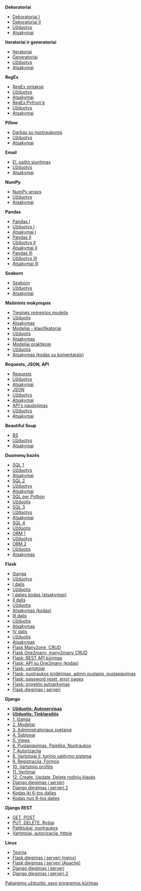 **Dekoratoriai**

* [Dekoratoriai I](https://github.com/robotautas/kursas/wiki/Dekoratoriai-I)
* [Dekoratoriai II](https://github.com/robotautas/kursas/wiki/Dekoratoriai-II)
* [Užduotys](https://github.com/robotautas/kursas/wiki/Dekoratoriai---u%C5%BEduotys)
* [Atsakymai](https://github.com/robotautas/kursas/wiki/Dekoratoriai---atsakymai)

**Iteratoriai ir generatoriai**

* [Iteratoriai](https://github.com/robotautas/kursas/wiki/Iteratoriai)
* [Generatoriai](https://github.com/robotautas/kursas/wiki/Generatoriai)
* [Užduotys](https://github.com/robotautas/kursas/wiki/Generatoriai--u%C5%BEduotys)
* [Atsakymai](https://github.com/robotautas/kursas/wiki/Generatoriai---atsakymai)

**RegEx**

* [RegEx sintaksė](https://github.com/robotautas/kursas/wiki/Regex-I)
* [Užduotys](https://github.com/robotautas/kursas/wiki/Regex-I-u%C5%BEduotys)
* [Atsakymai](https://github.com/robotautas/kursas/wiki/Regex-I-atsakymai)
* [RegEx Python'e](https://github.com/robotautas/kursas/wiki/Regex-II)
* [Užduotys](https://github.com/robotautas/kursas/wiki/Regex-II-u%C5%BEduotys)
* [Atsakymai](https://github.com/robotautas/kursas/wiki/Regex-II-atsakymai)

**Pillow**
* [Darbas su nuotraukomis](https://github.com/robotautas/kursas/wiki/Pillow)
* [Užduotys](https://github.com/robotautas/kursas/wiki/Pillow-u%C5%BEduotys)
* [Atsakymai](https://github.com/robotautas/kursas/wiki/Pillow-atsakymai)

**Email**
* [El. pašto siuntimas](https://github.com/robotautas/kursas/wiki/Email)
* [Užduotys](https://github.com/robotautas/kursas/wiki/Email-u%C5%BEduotys)
* [Atsakymai](https://github.com/robotautas/kursas/wiki/Email-atsakymai)

**NumPy**

* [NumPy arrays](https://github.com/robotautas/kursas/blob/master/NumPy/numpy.ipynb)
* [Užduotys](https://github.com/robotautas/kursas/blob/master/NumPy/Uzduotys.ipynb)
* [Atsakymai](https://github.com/robotautas/kursas/blob/master/NumPy/Atsakymai.ipynb)

**Pandas**
* [Pandas I](https://github.com/robotautas/kursas/blob/master/Pandas/Pandas%201.ipynb)
* [Užduotys I](https://github.com/robotautas/kursas/blob/master/Pandas/pandas_uzduotys1.ipynb)
* [Atsakymai I](https://github.com/robotautas/kursas/blob/master/Pandas/pandas_atsakymai1.ipynb)
* [Pandas II](https://github.com/robotautas/kursas/blob/master/Pandas/Pandas_2.ipynb)
* [Užduotys II](https://github.com/robotautas/kursas/blob/master/Pandas/Pandas_uzduotys2.ipynb)
* [Atsakymai II](https://github.com/robotautas/kursas/blob/master/Pandas/Pandas_atsakymai_2.ipynb)
* [Pandas III](https://github.com/robotautas/kursas/blob/master/Pandas/Pandas_3.ipynb)
* [Užduotys III](https://github.com/robotautas/kursas/blob/master/Pandas/Pandas_uzduotys3.ipynb)
* [Atsakymai III](https://github.com/robotautas/kursas/blob/master/Pandas/Pandas_atsakymai3.ipynb)

**Seaborn**
* [Seaborn](https://github.com/robotautas/kursas/blob/master/Seaborn/Seaborn.ipynb)
* [Užduotys](https://github.com/robotautas/kursas/blob/master/Seaborn/seaborn_uzduotys.ipynb)
* [Atsakymai](https://github.com/robotautas/kursas/blob/master/Seaborn/seaborn_atsakymai.ipynb)

**Mašininis mokymąsis**
* [Tiesinės regresijos modelis](https://github.com/robotautas/kursas/blob/master/Machine%20Learning/linear_regression.ipynb)
* [Užduotis](https://github.com/robotautas/kursas/blob/master/Machine%20Learning/linear_regression__uzduotis.ipynb)
* [Atsakymas](https://github.com/robotautas/kursas/blob/master/Machine%20Learning/linear_regression_atsakymas.ipynb)
* [Modeliai - klasifikatoriai](https://github.com/robotautas/kursas/blob/master/Machine%20Learning/logistical_regression.ipynb)
* [Užduotis](https://github.com/robotautas/kursas/blob/master/Machine%20Learning/klasifikatoriai_uzduotis.ipynb)
* [Atsakymas](https://github.com/robotautas/kursas/blob/master/Machine%20Learning/klasifikatoriai_atsakymas.ipynb)
* [Modeliai praktikoje](https://github.com/robotautas/kursas/blob/master/Machine%20Learning/modelio_naudojimas.ipynb)
* [Užduotis](https://github.com/robotautas/kursas/wiki/ML-Praktikoje-U%C5%BEduotis)
* [Atsakymas (kodas su komentarais)](https://github.com/robotautas/kursas/tree/master/Machine%20Learning/ML_flask)

**Requests, JSON, API**

* [Requests](https://github.com/robotautas/kursas/wiki/Requests)
* [Užduotys](https://github.com/robotautas/kursas/wiki/Requests-u%C5%BEduotys)
* [Atsakymai](https://github.com/robotautas/kursas/wiki/Requests-atsakymai)
* [JSON](https://github.com/robotautas/kursas/wiki/JSON)
* [Užduotys](https://github.com/robotautas/kursas/wiki/JSON-U%C5%BEduotys)
* [Atsakymai](https://github.com/robotautas/kursas/wiki/JSON-Atsakymai)
* [API's naudojimas](https://github.com/robotautas/kursas/wiki/API's)
* [Užduotys](https://github.com/robotautas/kursas/wiki/API's-u%C5%BEduotys)
* [Atsakymai](https://github.com/robotautas/kursas/wiki/API's-atsakymai)

**Beautiful Soup**

* [BS](https://github.com/robotautas/kursas/wiki/Beautiful-Soup)
* [Užduotys](https://github.com/robotautas/kursas/wiki/Beautiful-Soup-U%C5%BEduotys)
* [Atsakymai](https://github.com/robotautas/kursas/wiki/Beautiful-Soup-Atsakymai)

**Duomenų bazės**

* [SQL 1](https://github.com/robotautas/kursas/blob/master/DB/db1/db1.md)
* [Užduotys](https://github.com/DonatasNoreika/Python-pamokos/wiki/SQL-1-u%C5%BEduotys)
* [Atsakymai](https://github.com/DonatasNoreika/Python-pamokos/wiki/SQL-1-atsakymai)
* [SQL 2](https://github.com/robotautas/kursas/blob/master/DB/db2/db2.md)
* [Užduotys](https://github.com/DonatasNoreika/Python-pamokos/wiki/SQL-2-u%C5%BEduotys)
* [Atsakymai](https://github.com/DonatasNoreika/Python-pamokos/wiki/SQL-2-atsakymai)
* [SQL per Python](https://github.com/robotautas/kursas/blob/master/DB/db_python/db.md)
* [Užduotis](https://github.com/robotautas/kursas/wiki/DB-Python-u%C5%BEduotys)
* [SQL 3](https://github.com/robotautas/kursas/blob/master/DB/db3/db3.md)
* [Užduotys](https://github.com/DonatasNoreika/Python-pamokos/wiki/SQL-3-u%C5%BEduotys)
* [Atsakymai](https://github.com/DonatasNoreika/Python-pamokos/wiki/SQL-3-atsakymai)
* [SQL 4](https://github.com/robotautas/kursas/blob/master/DB/db4/db4.md)
* [Užduotis](https://github.com/robotautas/kursas/blob/master/DB/db4/uzduotis.md)
* [ORM 1](https://github.com/DonatasNoreika/python1lygis/wiki/Duomen%C5%B3-baz%C4%97s-2)
* [Užduotys](https://github.com/robotautas/kursas/wiki/DB-u%C5%BEduotis-su-ma%C5%A1inom,-SQLAlchemy)
* [ORM 2](https://github.com/DonatasNoreika/Python-pamokos/wiki/ORM-(sqlalchemy)-II-dalis)
* [Užduotis](https://github.com/robotautas/kursas/wiki/ORM-2-u%C5%BEduotis)
* [Atsakymas](https://github.com/robotautas/kursas/tree/master/DB/uzduotis_ORM2)

**Flask**

* [Įžanga](https://github.com/robotautas/kursas/wiki/Flask----%C4%AF%C5%BEanga)
* [Užduotys](https://github.com/robotautas/kursas/wiki/Flask---%C4%AF%C5%BEanga---u%C5%BEduotys)
* [I dalis](https://github.com/robotautas/kursas/wiki/Flask-1-dalis)
* [Užduotis](https://github.com/robotautas/kursas/blob/master/Flask/MDs/1%20dalis/1uzduotis.md)
* [I dalies kodas (atsakymas)](https://github.com/robotautas/kursas/tree/master/Flask/Code/1%20dalis)
* [II dalis](https://github.com/robotautas/kursas/wiki/Flask-2-dalis)
* [Užduotis](https://github.com/robotautas/kursas/wiki/Flask-2-U%C5%BEduotis)
* [Atsakymas (kodas)](https://github.com/robotautas/kursas/tree/master/Flask/Flask%202%20dalis/MDs/uzduotis)
* [III dalis](https://github.com/robotautas/kursas/wiki/Flask-3-dalis)
* [Užduotis](https://github.com/robotautas/kursas/wiki/Flask-3-U%C5%BEduotis)
* [Atsakymas](https://github.com/robotautas/kursas/tree/master/Flask/Flask_3_uzduotis)
* [IV dalis](https://github.com/robotautas/kursas/wiki/Flask-4-dalis)
* [Užduotis]()
* [Atsakymas]()
* [Flask Many2one, CRUD](https://github.com/DonatasNoreika/Python-pamokos/wiki/Flask-DB-ry%C5%A1iai-%E2%80%93-Many-to-one)
* [Flask One2many, many2many CRUD](https://github.com/DonatasNoreika/Python-pamokos/wiki/Flask-DB-ry%C5%A1iai-%E2%80%93-One-to-many,-Many-to-many)
* [Flask: REST API kūrimas](https://github.com/DonatasNoreika/Python-pamokos/wiki/REST-API-k%C5%ABrimas)
* [Flask: API su One2many (kodas)](https://github.com/robotautas/kursas/tree/master/flask_API_o2m)
* [Flask: vartotojai](https://github.com/DonatasNoreika/Python-pamokos/wiki/Flask:--vartotoj%C5%B3-registravimas-ir-prisijungimas)
* [Flask: nuotraukos pridėjimas, admin puslapis, puslapiavimas](https://github.com/DonatasNoreika/Python-pamokos/wiki/Flask:-nuotraukos-prid%C4%97jimas,-admin-puslapis,-puslapiavimas)
* [Flask: password reset, error pages](https://github.com/DonatasNoreika/Python-pamokos/wiki/Flask:-slapta%C5%BEod%C5%BEio-keitimas,-error-puslapiai)
* [Flask: projekto sutvarkymas](https://github.com/DonatasNoreika/Python-pamokos/wiki/Projekto-sutvarkymas,-naudojant-paketus)
* [Flask diegimas į serverį](https://github.com/robotautas/kursas/wiki/Flask-diegimas-%C4%AF-server%C4%AF)


**Django**

* [**Užduotis: Autoservisas**](https://github.com/robotautas/kursas/wiki/Django-u%C5%BEduotis:-Autoservisas)
* [**Užduotis: Tinklaraštis**](https://github.com/robotautas/kursas/wiki/U%C5%BEduotis:-tinklara%C5%A1tis)
* [1. Įžanga](https://github.com/robotautas/kursas/blob/master/Django/MDs1/django1.md)
* [2. Modeliai](https://github.com/robotautas/kursas/blob/master/Django/MDs2/django2.md)
* [3. Administratoriaus svetainė](https://github.com/robotautas/kursas/blob/master/Django/MDs3/django3.md)
* [4. Šablonai](https://github.com/robotautas/kursas/blob/master/Django/MDs4/django4.md)
* [5. Views](https://github.com/robotautas/kursas/blob/master/Django/MDs5/django5.md)
* [6. Puslapiavimas, Paieška, Nuotraukos](https://github.com/robotautas/kursas/blob/master/Django/MDs6/django6.md)
* [7. Autorizacija](https://github.com/robotautas/kursas/blob/master/Django/MDs7/django7.md)
* [8. Vartotojai II, turinio valdymo sistema](https://github.com/robotautas/kursas/blob/master/Django/MDs8/django8.md)
* [9. Registracija, Formos](https://github.com/robotautas/kursas/blob/master/Django/MDs9/django9.md)
* [10. Vartotojo profilis](https://github.com/robotautas/kursas/wiki/Django:-Vartotojo-profilio-puslapis)
* [11. Vertimai](https://github.com/robotautas/kursas/wiki/Django:-vertimai)
* [12. Create, Update, Delete rodinių klasės](https://github.com/robotautas/kursas/wiki/Django:-Create,-Update,-Delete-rodini%C5%B3-klas%C4%97s)
* [Django diegimas į serverį](https://github.com/robotautas/kursas/blob/master/Django/MDs10/django10.md)
* [Django diegimas į serverį 2](https://github.com/robotautas/kursas/wiki/Django-diegimas-%C4%AF-server%C4%AF-2)
* [Kodas iki 6-tos dalies](https://github.com/robotautas/kursas/tree/master/Django/Code/mysite)
* [Kodas nuo 6-tos dalies](https://github.com/robotautas/kursas/tree/master/Django/Code_nuo_6/mysite)

**Django REST**

* [GET, POST](https://github.com/robotautas/kursas/blob/master/Django_REST/1dalis/1_dalis.md)
* [PUT, DELETE, Ryšiai](https://github.com/robotautas/kursas/blob/master/Django_REST/2dalis/2dalis.md)
* [Patiktukai, nuotraukos](https://github.com/robotautas/kursas/blob/master/Django_REST/3dalis/3dalis.md)
* [Vartotojai, autorizacija, httpie](https://github.com/robotautas/kursas/blob/master/Django_REST/4dalis/4dalis.md)

**Linux**
* [Teorija](https://github.com/robotautas/kursas/blob/master/linux_terminalas/linux1.md)
* [Flask diegimas į serverį (nginx)](https://github.com/robotautas/kursas/wiki/Flask-diegimas-%C4%AF-server%C4%AF)
* [Flask diegimas į serverį (Apache)](https://github.com/robotautas/kursas/blob/master/Flask/flask_deploy_mod_wsgi.md)
* [Django diegimas į serverį](https://github.com/robotautas/kursas/blob/master/Django/MDs10/django10.md)
* [Django diegimas į serverį 2](https://github.com/robotautas/kursas/wiki/Django-diegimas-%C4%AF-server%C4%AF-2)

[Pabaigimo užduotis: savo programos kūrimas](https://github.com/robotautas/kursas/wiki/Savo-programos-k%C5%ABrimas)
